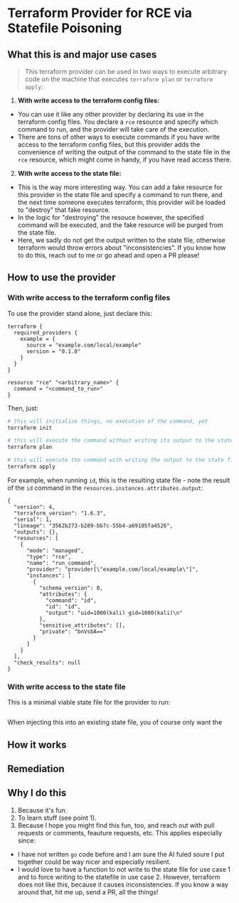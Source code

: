 # Terraform Provider for RCE via Statefile Poisoning

## What this is and major use cases

> This terraform provider can be used in two ways to execute arbitrary code on the machine that executes `terraform plan` or `terraform apply`:

1. **With write access to the terraform config files:**
  * You can use it like any other provider by declaring its use in the terraform config files. You declare a `rce` resource and specify which command to run, and the provider will take care of the execution.
  * There are tons of other ways to execute commands if you have write access to the terraform config files, but this provider adds the convenience of writing the output of the command to the state file in the `rce` resource, which might come in handy, if you have read access there.
2. **With write access to the state file:**
  * This is the way more interesting way. You can add a fake resource for this provider in the state file and specify a command to run there, and the next time someone executes terraform, this provider will be loaded to "destroy" that fake resource.
  * In the logic for "destroying" the resouce however, the specified command will be executed, and the fake resource will be purged from the state file.
  * Here, we sadly do not get the output written to the state file, otherwise terraform would throw errors about "inconsistencies". If you know how to do this, reach out to me or go ahead and open a PR please!

## How to use the provider

### With write access to the terraform config files

To use the provider stand alone, just declare this:

``` hcl
terraform {
  required_providers {
    example = {
      source = "example.com/local/example"
      version = "0.1.0"
    }
  }
}

resource "rce" "<arbitrary_name>" {
  command = "<command_to_run>"
}
```

Then, just:

``` bash
# this will initialize things, no execution of the command, yet
terraform init

# this will execute the command without writing its output to the state file
terraform plan

# this will execute the command with writing the output to the state file
terraform apply
```

For example, when running `id`, this is the resulting state file - note the result of the `id` command in the `resources.instances.attributes.output`:

```
{
  "version": 4,
  "terraform_version": "1.6.3",
  "serial": 1,
  "lineage": "3562b273-b289-bb7c-55b4-a69105fa4526",
  "outputs": {},
  "resources": [
    {
      "mode": "managed",
      "type": "rce",
      "name": "run_command",
      "provider": "provider[\"example.com/local/example\"]",
      "instances": [
        {
          "schema_version": 0,
          "attributes": {
            "command": "id",
            "id": "id",
            "output": "uid=1000(kali) gid=1000(kali)\n"
          },
          "sensitive_attributes": [],
          "private": "bnVsbA=="
        }
      ]
    }
  ],
  "check_results": null
}
```

### With write access to the state file

This is a minimal viable state file for the provider to run:

```

```

When injecting this into an existing state file, you of course only want the 

## How it works

## Remediation

## Why I do this

1. Because it's fun.
2. To learn stuff (see point 1).
3. Because I hope you might find this fun, too, and reach out with pull requests or comments, feauture requests, etc. This applies especially since:
  * I have not written `go` code before and I am sure the AI fuled soure I put together could be way nicer and especially resilient.
  * I would love to have a function to not write to the state file for use case 1 and to force writing to the statefile in use case 2. However, terraform does not like this, because it causes inconsistencies. If you know a way around that, hit me up, send a PR, all the things!